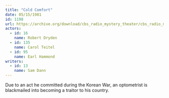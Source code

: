 ```yaml
---
title: "Cold Comfort"
date: 05/15/1981
id: 1198
url: https://archive.org/download/cbs_radio_mystery_theater/cbs_radio_mystery_theater-1151-1200.zip/cbs_radio_mystery_theater-1151-1200%2Fcbsrmt_1198_cold_comfort.mp3
actors:  
  - id: 16
    name: Robert Dryden  
  - id: 135
    name: Carol Teitel  
  - id: 95
    name: Earl Hammond
writers:  
  - id: 13
    name: Sam Dann
---
```

Due to an act he committed during the Korean War, an optometrist is blackmailed into becoming a traitor to his country.